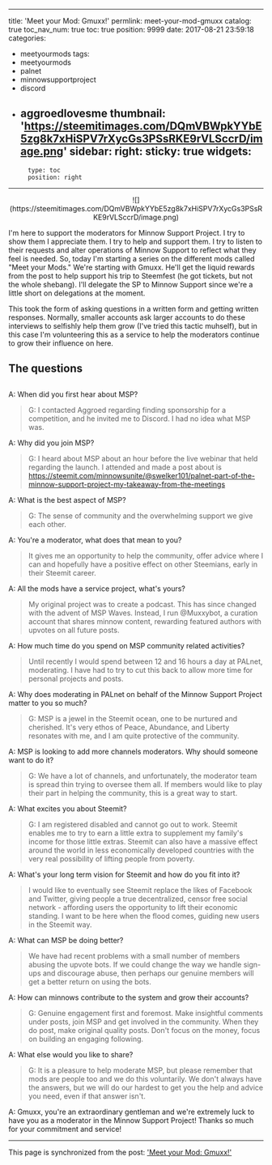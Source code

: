 
---
title: 'Meet your Mod: Gmuxx!'
permlink: meet-your-mod-gmuxx
catalog: true
toc_nav_num: true
toc: true
position: 9999
date: 2017-08-21 23:59:18
categories:
- meetyourmods
tags:
- meetyourmods
- palnet
- minnowsupportproject
- discord
- aggroedlovesme
thumbnail: 'https://steemitimages.com/DQmVBWpkYYbE5zg8k7xHiSPV7rXycGs3PSsRKE9rVLSccrD/image.png'
sidebar:
    right:
        sticky: true
widgets:
    -
        type: toc
        position: right
---


<center> ![](https://steemitimages.com/DQmVBWpkYYbE5zg8k7xHiSPV7rXycGs3PSsRKE9rVLSccrD/image.png) </center>

I'm here to support the moderators for Minnow Support Project.  I try to show them I appreciate them.  I try to help and support them.  I try to listen to their requests and alter operations of Minnow Support to reflect what they feel is needed.  So, today I'm starting a series on the different mods called "Meet your Mods."  We're starting with Gmuxx.  He'll get the liquid rewards from the post to help support his trip to Steemfest (he got tickets, but not the whole shebang).  I'll delegate the SP to Minnow Support since we're a little short on delegations at the moment.  

This took the form of asking questions in a written form and getting written responses.  Normally, smaller accounts ask larger accounts to do these interviews to selfishly help them grow (I've tried this tactic muhself), but in this case I'm volunteering this as a service to help the moderators continue to grow their influence on here.

 ## The questions <h2> 


A: When did you first hear about MSP?


> G: I contacted Aggroed regarding finding sponsorship for a competition, and he invited me to Discord. I had no idea what MSP was.

A:  Why did you join MSP?


>G: I heard about MSP about an hour before the live webinar that held regarding the launch. I attended and made a post about is https://steemit.com/minnowsunite/@swelker101/palnet-part-of-the-minnow-support-project-my-takeaway-from-the-meetings

A: What is the best aspect of MSP?


> G: The sense of community and the overwhelming support we give each other.

A: You're a moderator, what does that mean to you?

> It gives me an opportunity to help the community, offer advice where I can and hopefully have a positive effect on other Steemians, early in their Steemit career.

A: All the mods have a service project, what's yours?

> My original project was to create a podcast. This has since changed with the advent of MSP Waves. Instead, I run @Muxxybot, a curation account that shares minnow content, rewarding featured authors with upvotes on all future posts.

A: How much time do you spend on MSP community related activities?

> Until recently I would spend between 12 and 16 hours a day at PALnet, moderating. I have had to try to cut this back to allow more time for personal projects and posts.

A: Why does moderating in PALnet on behalf of the Minnow Support Project matter to you so much?

> G: MSP is a jewel in the Steemit ocean, one to be nurtured and cherished. It's very ethos of Peace, Abundance, and Liberty resonates with me, and I am quite protective of the community.

A: MSP is looking to add more channels moderators.  Why should someone want to do it?

> G: We have a lot of channels, and unfortunately, the moderator team is spread thin trying to oversee them all. If members would like to play their part in helping the community, this is a great way to start.

A: What excites you about Steemit? 

> G: I am registered disabled and cannot go out to work. Steemit enables me to try to earn a little extra to supplement my family's income for those little extras. Steemit can also have a massive effect around the world in less economically developed countries with the very real possibility of lifting people from poverty.

A: What's your long term vision for Steemit and how do you fit into it?

> I would like to eventually see Steemit replace the likes of Facebook and Twitter, giving people a true decentralized, censor free social network - affording users the opportunity to lift their economic standing. I want to be here when the flood comes, guiding new users in the Steemit way.

A: What can MSP be doing better?

> We have had recent problems with a small number of members abusing the upvote bots. If we could change the way we handle sign-ups and discourage abuse, then perhaps our genuine members will get a better return on using the bots.

A: How can minnows contribute to the system and grow their accounts?

> G: Genuine engagement first and foremost. Make insightful comments under posts, join MSP and get involved in the community. When they do post, make original quality posts. Don't focus on the money, focus on building an engaging following. 

A: What else would you like to share?

> G: It is a pleasure to help moderate MSP, but please remember that mods are people too and we do this voluntarily. We don't always have the answers, but we will do our hardest to get you the help and advice you need, even if that answer isn't.


A:  Gmuxx, you're an extraordinary gentleman and we're extremely luck to have you as a moderator in the Minnow Support Project!  Thanks so much for your commitment and service!

- - -

This page is synchronized from the post: ['Meet your Mod: Gmuxx!'](https://steemit.com/@aggroed/meet-your-mod-gmuxx)
